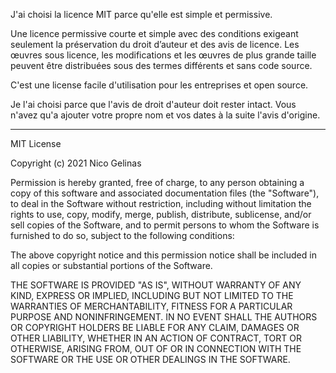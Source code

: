 J'ai choisi la licence MIT parce qu'elle est simple et permissive.

Une licence permissive courte et simple avec des conditions exigeant seulement la préservation 
du droit d’auteur et des avis de licence. Les œuvres sous licence, les modifications et les 
œuvres de plus grande taille peuvent être distribuées sous des termes différents et sans code source.

C'est une license facile d'utilisation pour les entreprises et open source. 

Je l'ai choisi parce que l'avis de droit d'auteur doit rester intact. 
Vous n'avez qu'a ajouter votre propre nom et vos dates à la suite l'avis d'origine.

----------------------------------------

MIT License

Copyright (c) 2021 Nico Gelinas

Permission is hereby granted, free of charge, to any person obtaining a copy
of this software and associated documentation files (the "Software"), to deal
in the Software without restriction, including without limitation the rights
to use, copy, modify, merge, publish, distribute, sublicense, and/or sell
copies of the Software, and to permit persons to whom the Software is
furnished to do so, subject to the following conditions:

The above copyright notice and this permission notice shall be included in all
copies or substantial portions of the Software.

THE SOFTWARE IS PROVIDED "AS IS", WITHOUT WARRANTY OF ANY KIND, EXPRESS OR
IMPLIED, INCLUDING BUT NOT LIMITED TO THE WARRANTIES OF MERCHANTABILITY,
FITNESS FOR A PARTICULAR PURPOSE AND NONINFRINGEMENT. IN NO EVENT SHALL THE
AUTHORS OR COPYRIGHT HOLDERS BE LIABLE FOR ANY CLAIM, DAMAGES OR OTHER
LIABILITY, WHETHER IN AN ACTION OF CONTRACT, TORT OR OTHERWISE, ARISING FROM,
OUT OF OR IN CONNECTION WITH THE SOFTWARE OR THE USE OR OTHER DEALINGS IN THE
SOFTWARE.

